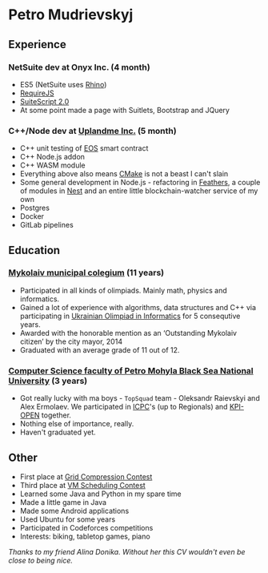 # Petro Mudrievskyj

## Experience

### NetSuite dev at Onyx Inc. (4 month)
- ES5 (NetSuite uses [Rhino](https://developer.mozilla.org/en-US/docs/Mozilla/Projects/Rhino))
- [RequireJS](https://requirejs.org/)
- [SuiteScript 2.0](https://docs.oracle.com/cloud/latest/netsuitecs_gs/NSSCR/NSSCR.pdf)
- At some point made a page with Suitlets, Bootstrap and JQuery

### C++/Node dev at [Uplandme Inc.](https://upland.me/) (5 month)
- C++ unit testing of [EOS](https://eos.io/) smart contract
- C++ Node.js addon
- C++ WASM module
- Everything above also means [CMake](https://cmake.org/) is not a beast I can't slain
- Some general development in Node.js - refactoring in [Feathers](https://feathersjs.com/), a couple of modules in [Nest](https://nestjs.com/) and an entire little blockchain-watcher service of my own
- Postgres
- Docker
- GitLab pipelines

## Education

### [Mykolaiv municipal colegium](http://colegium.mk.ua/) (11 years)
+ Participated in all kinds of olimpiads. Mainly math, physics and informatics.
+ Gained a lot of experience with algorithms, data structures and C++ via participating in [Ukrainian Olimpiad in Informatics](https://oi.in.ua/) for 5 consequtive years.
+ Awarded with the honorable mention as an ‘Outstanding Mykolaiv citizen’ by the city mayor, 2014
+ Graduated with an average grade of 11 out of 12.

### [Computer Science faculty of Petro Mohyla Black Sea National University](https://chmnu.edu.ua/category/fakulteti/fakultet-komp-yuternih-nauk/) (3 years)
+ Got really lucky with ma boys - `TopSquad` team - Oleksandr Raievskyi and Alex Ermolaev. We participated in [ICPC](https://icpc.global/)'s (up to Regionals) and [KPI-OPEN](https://open.kpi.ua/) together.
+ Nothing else of importance, really.
+ Haven't graduated yet.

## Other
+ First place at [Grid Compression Contest](https://algotester.com/gcc)
+ Third place at [VM Scheduling Contest](https://algotester.com/vmsc)
+ Learned some Java and Python in my spare time
+ Made a little game in Java
+ Made some Android applications
+ Used Ubuntu for some years
+ Participated in Codeforces competitions
+ Interests: biking, tabletop games, piano

*Thanks to my friend Alina Donika. Without her this CV wouldn't even be close to being nice.*
